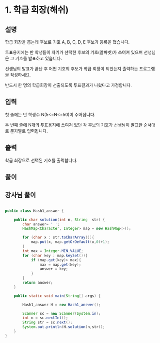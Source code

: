 # 1. 학급 회장(해쉬)

## 설명

학급 회장을 뽑는데 후보로 기호 A, B, C, D, E 후보가 등록을 했습니다.

투표용지에는 반 학생들이 자기가 선택한 후보의 기호(알파벳)가 쓰여져 있으며 선생님은 그 기호를 발표하고 있습니다.

선생님의 발표가 끝난 후 어떤 기호의 후보가 학급 회장이 되었는지 출력하는 프로그램을 작성하세요.

반드시 한 명의 학급회장이 선출되도록 투표결과가 나왔다고 가정합니다.


## 입력
첫 줄에는 반 학생수 N(5<=N<=50)이 주어집니다.

두 번째 줄에 N개의 투표용지에 쓰여져 있던 각 후보의 기호가 선생님이 발표한 순서대로 문자열로 입력됩니다.


## 출력
학급 회장으로 선택된 기호를 출력합니다.

## 풀이

## 강사님 풀이

```java

public class Hash1_answer {

    public char solution(int n, String  str) {
        char answer= ' ';
        HashMap<Character, Integer> map = new HashMap<>();

        for (char x : str.toCharArray()){
            map.put(x, map.getOrDefault(x,0)+1);
        }
        int max = Integer.MIN_VALUE;
        for (char key : map.keySet()){
            if (map.get(key)> max){
                max = map.get(key);
                answer = key;
            }
        }
        return answer;
    }

    public static void main(String[] args) {

        Hash1_answer H = new Hash1_answer();

        Scanner sc = new Scanner(System.in);
        int n = sc.nextInt();
        String str = sc.next();
        System.out.println(H.solution(n,str));
    }
}

```